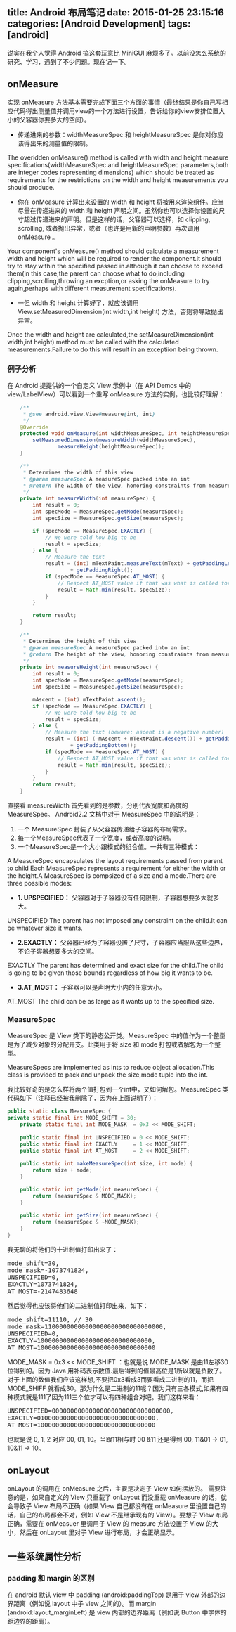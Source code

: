title: Android 布局笔记
date: 2015-01-25 23:15:16
categories: [Android Development]
tags: [android]
---

说实在我个人觉得 Android 搞这套玩意比 MiniGUI 麻烦多了。以前没怎么系统的研究、学习，遇到了不少问题。现在记一下。

## onMeasure

实现 onMeasure 方法基本需要完成下面三个方面的事情（最终结果是你自己写相应代码得出测量值并调用view的一个方法进行设置，告诉给你的view安排位置大小的父容器你要多大的空间）。

* 传递进来的参数：widthMeasureSpec 和 heightMeasureSpec 是你对你应该得出来的测量值的限制。

The overidden onMeasure() method is called with width and height measure specifications(widthMeasureSpec and heightMeasureSpec parameters,both are integer codes representing dimensions) which should be treated as requirements for the restrictions on the width and height measurements you should produce.

* 你在 onMeasure 计算出来设置的 width 和 height 将被用来渲染组件。应当尽量在传递进来的 width 和 height 声明之间。虽然你也可以选择你设置的尺寸超过传递进来的声明。但是这样的话，父容器可以选择，如 clipping, scrolling, 或者抛出异常，或者（也许是用新的声明参数）再次调用 onMeasure 。

Your component's onMeasure() method should calculate a measurement width and height which will be required to render the component.it should try to stay within the specified passed in.although it can choose to exceed them(in this case,the parent can choose what to do,including clipping,scrolling,throwing an excption,or asking the onMeasure to try again,perhaps with different measurement specifications).

* 一但 width 和 height 计算好了，就应该调用 View.setMeasuredDimension(int width,int height) 方法，否则将导致抛出异常。

Once the width and height are calculated,the setMeasureDimension(int width,int height) method must be called with the calculated measurements.Failure to do this will result in an exceptiion being thrown.

### 例子分析

在 Android 提提供的一个自定义 View 示例中（在 API Demos 中的 view/LabelView）可以看到一个重写 onMeasure 方法的实例，也比较好理解：

```java
    /**
     * @see android.view.View#measure(int, int)
     */
    @Override
    protected void onMeasure(int widthMeasureSpec, int heightMeasureSpec) {
        setMeasuredDimension(measureWidth(widthMeasureSpec),
                measureHeight(heightMeasureSpec));
    }

    /**
     * Determines the width of this view
     * @param measureSpec A measureSpec packed into an int
     * @return The width of the view, honoring constraints from measureSpec
     */
    private int measureWidth(int measureSpec) {
        int result = 0;
        int specMode = MeasureSpec.getMode(measureSpec);
        int specSize = MeasureSpec.getSize(measureSpec);

        if (specMode == MeasureSpec.EXACTLY) {
            // We were told how big to be
            result = specSize;
        } else {
            // Measure the text
            result = (int) mTextPaint.measureText(mText) + getPaddingLeft()
                    + getPaddingRight();
            if (specMode == MeasureSpec.AT_MOST) {
                // Respect AT_MOST value if that was what is called for by measureSpec
                result = Math.min(result, specSize);
            }
        }

        return result;
    }

    /**
     * Determines the height of this view
     * @param measureSpec A measureSpec packed into an int
     * @return The height of the view, honoring constraints from measureSpec
     */
    private int measureHeight(int measureSpec) {
        int result = 0;
        int specMode = MeasureSpec.getMode(measureSpec);
        int specSize = MeasureSpec.getSize(measureSpec);

        mAscent = (int) mTextPaint.ascent();
        if (specMode == MeasureSpec.EXACTLY) {
            // We were told how big to be
            result = specSize;
        } else {
            // Measure the text (beware: ascent is a negative number)
            result = (int) (-mAscent + mTextPaint.descent()) + getPaddingTop()
                    + getPaddingBottom();
            if (specMode == MeasureSpec.AT_MOST) {
                // Respect AT_MOST value if that was what is called for by measureSpec
                result = Math.min(result, specSize);
            }
        }
        return result;
    }
```

直接看 measureWidth 首先看到的是参数，分别代表宽度和高度的 MeasureSpec。 Android2.2 文档中对于 MeasureSpec 中的说明是：

1. 一个 MeasureSpec 封装了从父容器传递给子容器的布局需求。
2. 每一个MeasureSpec代表了一个宽度，或者高度的说明。
3. 一个MeasureSpec是一个大小跟模式的组合值。一共有三种模式：

A MeasureSpec encapsulates the layout requirements passed from parent to child Each MeasureSpec represents a requirement for either the width or the height.A MeasureSpec is compsized of a size and a mode.There are three possible modes:

* **1. UPSPECIFIED：**
父容器对于子容器没有任何限制，子容器想要多大就多大。

UNSPECIFIED The parent has not imposed any constraint on the child.It can be whatever size it wants.

* **2.EXACTLY：**
父容器已经为子容器设置了尺寸，子容器应当服从这些边界，不论子容器想要多大的空间。

EXACTLY The parent has determined and exact size for the child.The child is going to be given those bounds regardless of how big it wants to be.

* **3.AT_MOST：**
子容器可以是声明大小内的任意大小。

AT_MOST The child can be as large as it wants up to the specified size.

### MeasureSpec
MeasureSpec 是 View 类下的静态公开类。MeasureSpec 中的值作为一个整型是为了减少对象的分配开支。此类用于将 size 和 mode 打包或者解包为一个整型。

MeasureSpecs are implemented as ints to reduce object allocation.This class is provided to pack and unpack the size,mode tuple into the int.

我比较好奇的是怎么样将两个值打包到一个int中，又如何解包。MeasureSpec 类代码如下（注释已经被我删除了，因为在上面说明了）：

```java
public static class MeasureSpec {
private static final int MODE_SHIFT = 30;
    private static final int MODE_MASK  = 0x3 << MODE_SHIFT;
    	 
    public static final int UNSPECIFIED = 0 << MODE_SHIFT;
    public static final int EXACTLY     = 1 << MODE_SHIFT;
    public static final int AT_MOST     = 2 << MODE_SHIFT;
     
    public static int makeMeasureSpec(int size, int mode) {
        return size + mode;
    }

    public static int getMode(int measureSpec) {
        return (measureSpec & MODE_MASK);
    }
    
    public static int getSize(int measureSpec) {
        return (measureSpec & ~MODE_MASK);
    }
}
```

我无聊的将他们的十进制值打印出来了：

<pre>
mode_shift=30, 
mode_mask=-1073741824, 
UNSPECIFIED=0, 
EXACTLY=1073741824, 
AT_MOST=-2147483648
</pre>

然后觉得也应该将他们的二进制值打印出来，如下：

<pre>
mode_shift=11110, // 30
mode_mask=11000000000000000000000000000000,
UNSPECIFIED=0, 
EXACTLY=1000000000000000000000000000000, 
AT_MOST=10000000000000000000000000000000
</pre>

MODE_MASK  = 0x3 << MODE_SHIFT ：也就是说 MODE_MASK 是由11左移30位得到的。因为 Java 用补码表示数值.最后得到的值最高位是1所以就是负数了。对于上面的数值我们应该这样想,不要把0x3看成3而要看成二进制的11，而把 MODE_SHIFF 就看成30。那为什么是二进制的11呢？因为只有三各模式,如果有四种模式就是111了因为111三个位才可以有四种组合对吧。我们这样来看：

<pre>
UNSPECIFIED=00000000000000000000000000000000, 
EXACTLY=01000000000000000000000000000000, 
AT_MOST=10000000000000000000000000000000
</pre>

也就是说 0, 1, 2 对应 00, 01, 10。当跟11相与时 00 &11 还是得到 00, 11&01 -> 01, 10&11 -> 10。

## onLayout
onLayout 的调用在 onMeasure 之后，主要是决定子 View 如何摆放的。 需要注意的是，如果自定义的 View 只重载了 onLayout 而没重载 onMeasure 的话，就会导致子 View 布局不正确（如果 View 自己都没有在 onMeasure 里设置自己的话，自己的布局都会不对，例如 View 不是继承现有的 View）。要想子 View 布局正确，需要在 onMeasuer 里调用子 View 的 measure 方法设置子 View 的大小，然后在 onLayout 里对子 View 进行布局，才会正确显示。 

## 一些系统属性分析

### padding 和 margin 的区别
在 android 默认 view 中 padding (android:paddingTop) 是用于 view 外部的边界距离（例如说 layout 中子 view 之间的）。而 margin (android:layout_marginLeft) 是 view 内部的边界距离（例如说 Button 中字体的距边界的距离）。



